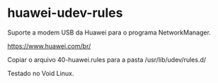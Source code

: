 # huawei-udev-rules

Suporte a modem USB da Huawei para o programa NetworkManager.

https://www.huawei.com/br/


Copiar o arquivo 40-huawei.rules para a pasta /usr/lib/udev/rules.d/


Testado no Void Linux.




